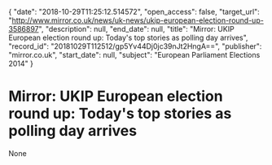 {
  "date": "2018-10-29T11:25:12.514572", 
  "open_access": false, 
  "target_url": "http://www.mirror.co.uk/news/uk-news/ukip-european-election-round-up-3586897", 
  "description": null, 
  "end_date": null, 
  "title": "Mirror: UKIP European election round up: Today's top stories as polling day arrives", 
  "record_id": "20181029T112512/gp5Yv44Dj0jc39nJt2HngA==", 
  "publisher": "mirror.co.uk", 
  "start_date": null, 
  "subject": "European Parliament Elections 2014"
}

# Mirror: UKIP European election round up: Today's top stories as polling day arrives

None